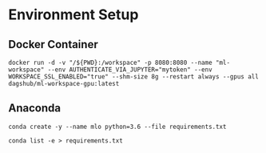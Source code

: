 # Environment Setup

## Docker Container

```
docker run -d -v "/${PWD}:/workspace" -p 8080:8080 --name "ml-workspace" --env AUTHENTICATE_VIA_JUPYTER="mytoken" --env WORKSPACE_SSL_ENABLED="true" --shm-size 8g --restart always --gpus all dagshub/ml-workspace-gpu:latest
```

## Anaconda

```
conda create -y --name mlo python=3.6 --file requirements.txt
```

```
conda list -e > requirements.txt
```
